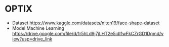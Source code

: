 # OPTIX
* Dataset https://www.kaggle.com/datasets/niten19/face-shape-dataset
* Model Machine Learning https://drive.google.com/file/d/1r5hLd9j7jLHT2e5idIfwFkCZrGD1Dqmd/view?usp=drive_link
